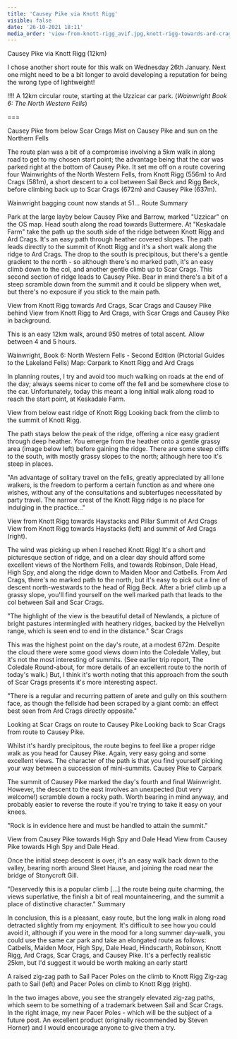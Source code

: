 ```yaml
---
title: 'Causey Pike via Knott Rigg'
visible: false
date: '26-10-2021 18:11'
media_order: 'view-from-knott-rigg_avif.jpg,knott-rigg-towards-ard-crags_avif.jpg,causey-pike_avif.jpg'
---
```


Causey Pike via Knott Rigg (12km)

I chose another short route for this walk on Wednesday 26th January. Next one might need to be a bit longer to avoid developing a reputation for being the wrong type of lightweight!

!!!! A 12km circular route, starting at the Uzzicar car park. (_Wainwright Book 6: The North Western Fells_)

===

Causey Pike from below Scar Crags
Mist on Causey Pike and sun on the Northern Fells

The route plan was a bit of a compromise involving a 5km walk in along road to get to my chosen start point; the advantage being that the car was parked right at the bottom of Causey Pike. It set me off on a route covering four Wainwrights of the North Western Fells, from Knott Rigg (556m) to Ard Crags (581m), a short descent to a col between Sail Beck and Rigg Beck, before climbing back up to Scar Crags (672m) and Causey Pike (637m).

Wainwright bagging count now stands at 51...
Route Summary

Park at the large layby below Causey Pike and Barrow, marked "Uzzicar" on the OS map. Head south along the road towards Buttermere. At "Keskadale Farm" take the path up the south side of the ridge between Knott Rigg and Ard Crags. It's an easy path through heather covered slopes. The path leads directly to the summit of Knott Rigg and it's a short walk along the ridge to Ard Crags. The drop to the south is precipitous, but there's a gentle gradient to the north - so although there's no marked path, it's an easy climb down to the col, and another gentle climb up to Scar Crags. This second section of ridge leads to Causey Pike. Bear in mind there's a bit of a steep scramble down from the summit and it could be slippery when wet, but there's no exposure if you stick to the main path.

View from Knott Rigg towards Ard Crags, Scar Crags and Causey Pike behind
View from Knott Rigg to Ard Crags, with Scar Crags and Causey Pike in background.

This is an easy 12km walk, around 950 metres of total ascent. Allow between 4 and 5 hours.

Wainwright, Book 6: North Western Fells - Second Edition (Pictorial Guides to the Lakeland Fells)
Map:
Carpark to Knott Rigg and Ard Crags

In planning routes, I try and avoid too much walking on roads at the end of the day; always seems nicer to come off the fell and be somewhere close to the car. Unfortunately, today this meant a long initial walk along road to reach the start point, at Keskadale Farm.

View from below east ridge of Knott Rigg
Looking back from the climb to the summit of Knott Rigg.

The path stays below the peak of the ridge, offering a nice easy gradient through deep heather. You emerge from the heather onto a gentle grassy area (image below left) before gaining the ridge. There are some steep cliffs to the south, with mostly grassy slopes to the north; although here too it's steep in places.

"An advantage of solitary travel on the fells, greatly appreciated by all lone walkers, is the freedom to perform a certain function as and where one wishes, without any of the consultations and subterfuges necessitated by party travel. The narrow crest of the Knott Rigg ridge is no place for indulging in the practice..."

View from Knott Rigg towards Haystacks and Pillar      Summit of Ard Crags
View from Knott Rigg towards Haystacks (left) and summit of Ard Crags (right).

The wind was picking up when I reached Knott Rigg! It's a short and picturesque section of ridge, and on a clear day should afford some excellent views of the Northern Fells, and towards Robinson, Dale Head, High Spy, and along the ridge down to Maiden Moor and Catbells. From Ard Crags, there's no marked path to the north, but it's easy to pick out a line of descent north-westwards to the head of Rigg Beck. After a brief climb up a grassy slope, you'll find yourself on the well marked path that leads to the col between Sail and Scar Crags.

"The highlight of the view is the beautiful detail of Newlands, a picture of bright pastures intermingled with heathery ridges, backed by the Helvellyn range, which is seen end to end in the distance."
Scar Crags

This was the highest point on the day's route, at a modest 672m. Despite the cloud there were some good views down into the Coledale Valley, but it's not the most interesting of summits. (See earlier trip report, The Coledale Round-about, for more details of an excellent route to the north of today's walk.) But, I think it's worth noting that this approach from the south of Scar Crags presents it's more interesting aspect.

"There is a regular and recurring pattern of arete and gully on this southern face, as though the fellside had been scraped by a giant comb: an effect best seen from Ard Crags directly opposite."

Looking at Scar Crags on route to Causey Pike
Looking back to Scar Crags from route to Causey Pike.

Whilst it's hardly precipitous, the route begins to feel like a proper ridge walk as you head for Causey Pike. Again, very easy going and some excellent views. The character of the path is that you find yourself picking your way between a succession of mini-summits.
Causey Pike to Carpark

The summit of Causey Pike marked the day's fourth and final Wainwright. However, the descent to the east involves an unexpected (but very welcome!) scramble down a rocky path. Worth bearing in mind anyway, and probably easier to reverse the route if you're trying to take it easy on your knees.

"Rock is in evidence here and must be handled to attain the summit."

View from Causey Pike towards High Spy and Dale Head
View from Causey Pike towards High Spy and Dale Head.

Once the initial steep descent is over, it's an easy walk back down to the valley, bearing north around Sleet Hause, and joining the road near the bridge of Stonycroft Gill.

"Deservedly this is a popular climb [...] the route being quite charming, the views superlative, the finish a bit of real mountaineering, and the summit a place of distinctive character."
Summary

In conclusion, this is a pleasant, easy route, but the long walk in along road detracted slightly from my enjoyment. It's difficult to see how you could avoid it, although if you were in the mood for a long summer day-walk, you could use the same car park and take an elongated route as follows: Catbells, Maiden Moor, High Spy, Dale Head, Hindscarth, Robinson, Knott Rigg, Ard Crags, Scar Crags, and Causey Pike. It's a perfectly realistic 25km, but I'd suggest it would be worth making an early start!

A raised zig-zag path to Sail      Pacer Poles on the climb to Knott Rigg
Zig-zag path to Sail (left) and Pacer Poles on climb to Knott Rigg (right).

In the two images above, you see the strangely elevated zig-zag paths, which seem to be something of a trademark between Sail and Scar Crags. In the right image, my new Pacer Poles - which will be the subject of a future post. An excellent product (originally recommended by Steven Horner) and I would encourage anyone to give them a try.